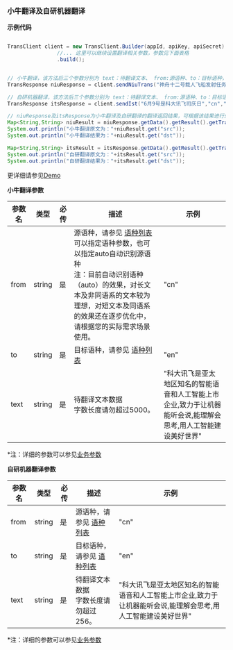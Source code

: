 ### 小牛翻译及自研机器翻译

**示例代码**

```java

TransClient client = new TransClient.Builder(appId, apiKey, apiSecret)
                //... 这里可以继续设置翻译相关参数，参数见下面表格
                .build();


// 小牛翻译，该方法后三个参数分别为 text：待翻译文本、 from:源语种、to：目标语种，具体介绍见下面表格
TransResponse niuResponse = client.sendNiuTrans("神舟十二号载人飞船发射任务取得圆满成功","cn","en");

// 自研机器翻译，该方法后三个参数分别为 text：待翻译文本、 from:源语种、to：目标语种，具体介绍见下面表格
TransResponse itsResponse = client.sendIst("6月9号是科大讯飞司庆日","cn","en");

// niuResponse及itsResponse为小牛翻译及自研翻译的翻译返回结果，可根据该结果进行业务处理，举例如下
Map<String,String> niuResult = niuResponse.getData().getResult().getTrans_result();
System.out.println("小牛翻译原文为："+niuResult.get("src"));
System.out.println("小牛翻译结果为："+niuResult.get("dst"));

Map<String,String> itsResult = itsResponse.getData().getResult().getTrans_result();
System.out.println("自研翻译原文为："+itsResult.get("src"));
System.out.println("自研翻译结果为："+itsResult.get("dst"));
```

更详细请参见[Demo](https://github.com/iFLYTEK-OP/websdk-java-demo/blob/main/src/main/java/cn/xfyun/demo/TranslateApp.java)

**小牛翻译参数**

  | 参数名   | 类型   | 必传 | 描述                                                         | 示例    |
  | -------- | ------ | ---- | ------------------------------------------------------------ | ------- |
  | from | string | 是   | 源语种，请参见 [语种列表](https://www.xfyun.cn/doc/nlp/niutrans/API.html#%E8%AF%AD%E7%A7%8D%E5%88%97%E8%A1%A8)<br>可以指定语种参数，也可以指定auto自动识别源语种<br>注：目前自动识别语种（auto）的效果，对长文本及非同语系的文本较为理想，对短文本及同语系的效果还在逐步优化中，请根据您的实际需求场景使用。 | "cn" |
  | to | string | 是   | 目标语种，请参见 [语种列表](https://www.xfyun.cn/doc/nlp/niutrans/API.html#%E8%AF%AD%E7%A7%8D%E5%88%97%E8%A1%A8)<br> | "en" |
  | text   | string | 是   | 待翻译文本数据<br>字数长度请勿超过5000。 | "科大讯飞是亚太地区知名的智能语音和人工智能上市企业,致力于让机器能听会说,能理解会思考,用人工智能建设美好世界"   |

 *注：详细的参数可以参见[业务参数](https://www.xfyun.cn/doc/nlp/niutrans/API.html)
 
 **自研机器翻译参数**

  | 参数名   | 类型   | 必传 | 描述                                                         | 示例    |
  | -------- | ------ | ---- | ------------------------------------------------------------ | ------- |
  | from | string | 是   | 源语种，请参见 [语种列表](https://www.xfyun.cn/doc/nlp/xftrans/API.html#%E8%AF%AD%E7%A7%8D%E5%88%97%E8%A1%A8) | "cn" |
  | to | string | 是   | 目标语种，请参见 [语种列表](https://www.xfyun.cn/doc/nlp/xftrans/API.html#%E8%AF%AD%E7%A7%8D%E5%88%97%E8%A1%A8)<br> | "en" |
  | text   | string | 是   | 待翻译文本数据<br>字数长度请勿超过256。 | "科大讯飞是亚太地区知名的智能语音和人工智能上市企业,致力于让机器能听会说,能理解会思考,用人工智能建设美好世界"   |

 *注：详细的参数可以参见[业务参数](https://www.xfyun.cn/doc/nlp/xftrans/API.html)
